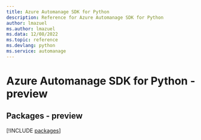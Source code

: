 ```yaml
---
title: Azure Automanage SDK for Python
description: Reference for Azure Automanage SDK for Python
author: lmazuel
ms.author: lmazuel
ms.data: 12/08/2022
ms.topic: reference
ms.devlang: python
ms.service: automanage
---
```

# Azure Automanage SDK for Python - preview
## Packages - preview
[!INCLUDE [packages](automanage-index.md)]